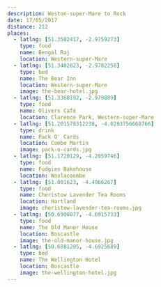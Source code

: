 ```yaml
---
description: Weston-super-Mare to Rock
date: 17/05/2017
distance: 212
places:
  - latlng: [51.3502417, -2.9759273]
    type: food
    name: Bengal Raj
    location: Western-super-Mare
  - latlng: [51.3402823, -2.9782258]
    type: bed
    name: The Bear Inn
    location: Western-super-Mare
    image: the-bear-hotel.jpg
  - latlng: [51.3368192, -2.979889]
    type: food
    name: Olivers Café
    location: Clarence Park, Western-super-Mare
  - latlng: [51.201578312238, -4.0283756668766]
    type: drink
    name: Pack O' Cards
    location: Combe Martin
    image: pack-o-cards.jpg
  - latlng: [51.1720129, -4.2059746]
    type: food
    name: Fudgies Bakehouse
    location: Woolacoombe
  - latlng: [51.001623, -4.4966267]
    type: food
    name: Cheristow Lavender Tea Rooms
    location: Hartland
    image: cheristow-lavender-tea-rooms.jpg
  - latlng: [50.6900077, -4.6915733]
    type: food
    name: The Old Manor House
    location: Boscastle
    image: the-old-manor-house.jpg
  - latlng: [50.6881295, -4.6925689]
    type: bed
    name: The Wellington Hotel
    location: Boscastle
    image: the-wellington-hotel.jpg
---
```

